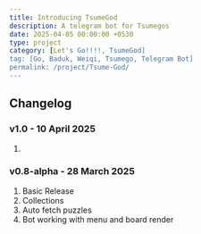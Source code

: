 ```yaml
---
title: Introducing TsumeGod
description: A telegram bot for Tsumegos
date: 2025-04-05 00:00:00 +0530
type: project
category: [Let's Go!!!!, TsumeGod]
tag: [Go, Baduk, Weiqi, Tsumego, Telegram Bot]
permalink: /project/Tsume-God/
---
```


## Changelog

### v1.0 - 10 April 2025

1. 

### v0.8-alpha - 28 March 2025

1. Basic Release
2. Collections
3. Auto fetch puzzles
4. Bot working with menu and board render